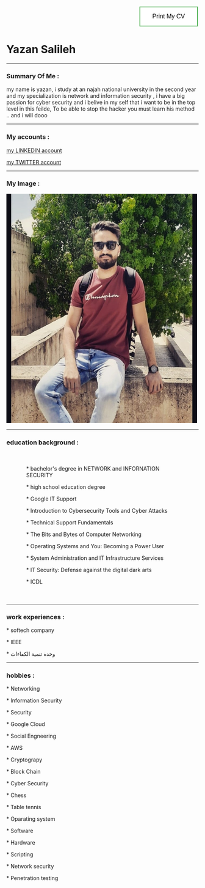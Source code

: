<head>
  <link href='https://fonts.googleapis.com/css?family=Varela+Round' rel='stylesheet' type='text/css'>
 <link rel="stylesheet" type="text/css" href="external.css">
 
   <style>
.container {
            width: 400px;
            margin: 50px auto;
        }
.button {
  border: none;
  color: white;
  padding: 15px 32px;
  text-align: right;
  text-decoration: none;
  display: inline-block;
  font-size: 16px;
  margin: 4px 2px;
  cursor: pointer;
}
.button1 {
  background-color: white; 
  color: black; 
  border: 2px solid #4CAF50;
}

.button1:hover {
  background-color: green;
  color: white;
}
#container {
text-align:right
}


</style>

</head>
<body>

<div id="container">
<button onclick="myfun()" class="button1 button">Print My CV</button>
</div>
  
  
<h1 onclick="dosomething()">Yazan Salileh</h1>
<hr>
<h3 title="outline" >Summary Of Me : </h3>
<p> my name is yazan, i study at an najah national university
 in the second year and my specialization
 is network and information security ,
 i have a big passion for cyber security 
 and i belive in my self that i want to be in the top level in this feilde,
 To be able to stop the hacker you must learn his method .. and i will dooo</p>
<hr>


<h3 title="Explore me ">My accounts :</h3>
<p><a href="https://www.linkedin.com/in/yazan-salileh-2954381b2/"> my LINKEDIN account</a></p>

<p><a href="https://twitter.com/yazansalileh"> my TWITTER account</a></p>
<hr>
<h3 title="pleasure your eyes " > My Image : </h3>
<img alt = "myimage" src="119517263_2822506641319441_5874867198165043417_n.jpg" width="500" height="600">
<hr>
<h3 title="Certificate Obtained " >education background : </h3>
<div class="container">

<p  onmouseover="changeColor(this)" onmouseout="changeColor(this)" > * bachelor's degree in NETWORK and INFORNATION SECURITY </p>
<p  onmouseover="changeColor(this)" onmouseout="changeColor(this)" > * high school education degree </p>
<p  onmouseover="changeColor(this)" onmouseout="changeColor(this)" > * Google IT Support </p>
<p  onmouseover="changeColor(this)" onmouseout="changeColor(this)" > * Introduction to Cybersecurity Tools and Cyber Attacks</p>
<p  onmouseover="changeColor(this)" onmouseout="changeColor(this)" > * Technical Support Fundamentals</p>
<p  onmouseover="changeColor(this)" onmouseout="changeColor(this)"> * The Bits and Bytes of Computer Networking </p>
<p  onmouseover="changeColor(this)" onmouseout="changeColor(this)" > * Operating Systems and You: Becoming a Power User </p>
<p  onmouseover="changeColor(this)" onmouseout="changeColor(this)" > * System Administration and IT Infrastructure Services </p>
<p  onmouseover="changeColor(this)" onmouseout="changeColor(this)" > * IT Security: Defense against the digital dark arts </p>
<p  onmouseover="changeColor(this)" onmouseout="changeColor(this)" >* ICDL </p>

</div>
<hr>
<h3 title="or volunteer in " > work experiences :</h3>
<p> * softech company</p>
<p> * IEEE </p>
<p> * وحدة تنمية الكفاءات </p> 
<hr>
<h3 title="Enrich Yourself" > hobbies :</h3>
<p> * Networking</p>
<p> * Information Security</p>
<p> * Security</p>
<p> * Google Cloud</p>
<p> * Social Engneering</p>
<p> * AWS</p>
<p> * Cryptograpy</p>
<p> * Block Chain</p>
<p> * Cyber Security</p>
<p> * Chess</p>
<p> * Table tennis</p>
<p> * Oparating system</p>
<p> * Software</p>
<p> * Hardware</p>
<p> * Scripting</p>
<p> * Network security</p>
<p> * Penetration testing </p>

<script type ="text/javascript">
function dosomething (){
alert ("Welcome, please let me know if you have any questions")
}
      function changeColor(obj) {
            if (obj.style.color == 'red') {
                obj.style.color = 'black';
            } else {
                obj.style.color = 'red';
            }
        }
        function myfun(){
         window.print();
         }
   
</script>
</body>
</html>
